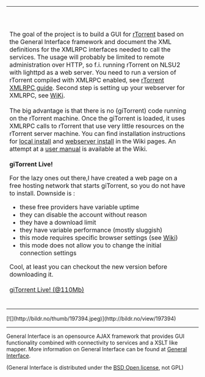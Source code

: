 <table cellpadding='20' width='100%'>
<br>
<br>
<TR><br>
<br>
<br>
<br>
<br>
<TD><br>
<br>
<br>
The goal of the project is to build a GUI for <a href='http://libtorrent.rakshasa.no/'>rTorrent</a>  based on the General Interface framework and document the XML definitions for the XMLRPC interfaces needed to call the services. The usage will probably be limited to remote administration over HTTP, so f.i. running rTorrent on NLSU2 with lighttpd as a web server. You need to run a version of rTorrent compiled with XMLRPC enabled, see <a href='http://libtorrent.rakshasa.no/wiki/RTorrentXMLRPCGuide'>rTorrent XMLRPC guide</a>. Second step is setting up your webserver for XMLRPC, see <a href='http://code.google.com/p/gi-torrent/wiki/Config_WebServer'>WiKi</a>.<br>
<br>
The big advantage is that there is no (giTorrent) code running on the rTorrent machine. Once the giTorrent is loaded, it uses XMLRPC calls to rTorrent that use very little resources on the rTorrent server machine. You can find installation instructions for <a href='http://code.google.com/p/gi-torrent/wiki/giTorrent_local_install'>local install</a> and <a href='http://code.google.com/p/gi-torrent/wiki/giTorrent_web_server_install'>webserver install</a> in the Wiki pages. An attempt at a <a href='http://code.google.com/p/gi-torrent/wiki/UserManual'>user manual</a> is available at the Wiki.<br>
<br>
<b>giTorrent Live!</b>

For the lazy ones out there,I have created a web page on a free hosting network that starts giTorrent, so you do not have to install. Downside is :<br>
<ul><li>these free providers have variable uptime<br>
</li><li>they can disable the account without reason<br>
</li><li>they have a download limit<br>
</li><li>they have variable performance (mostly sluggish)<br>
</li><li>this mode requires specific browser settings (see <a href='http://code.google.com/p/gi-torrent/wiki/Using_the_Web_Link'>Wiki</a>)<br>
</li><li>this mode does not allow you to change the initial connection settings</li></ul>

Cool, at least you can checkout the new version before downloading it.<br>
<br>
<a href='http://hhasert.110mb.com/apps/giTorrent.html'>giTorrent Live! (@110Mb)</a>
<br>
<br>
</TD><br>
<br>
<br>
<br>
<TD><br>
<br>
<br>
<wiki:gadget url="http://www.ohloh.net/p/19843/widgets/project_basic_stats.xml" height="220" border="1"/><br>
<br>
<br>
</TD><br>
<br>
<br>
<br>
<br>
</TR><br>
<br>
<br>
</table>
[![](http://bildr.no/thumb/197394.jpeg)](http://bildr.no/view/197394)

---

General Interface is an opensource AJAX framework that provides GUI functionality combined with connectivity to services and a XSLT like mapper. More information on General Interface can be found at [General Interface](http://www.generalinterface.org/).

(General Interface is distributed under the [BSD Open license](http://www.tibco.com/devnet/gi/product_resources35.jsp#BSD), not GPL)